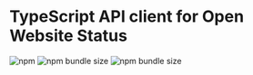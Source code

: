 # TypeScript API client for Open Website Status
![npm](https://img.shields.io/npm/v/@open-website-status/api)
![npm bundle size](https://img.shields.io/bundlephobia/min/@open-website-status/api)
![npm bundle size](https://img.shields.io/bundlephobia/minzip/@open-website-status/api)
